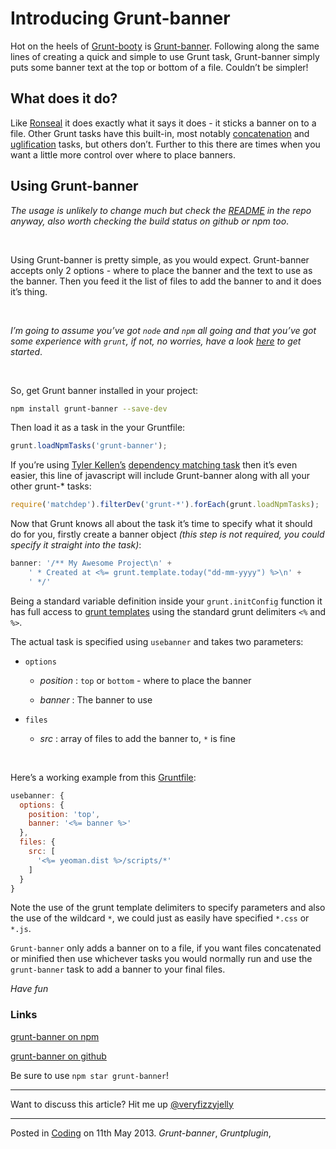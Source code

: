 # Introducing Grunt-banner

Hot on the heels of [Grunt-booty](https://github.com/mattstyles/grunt-booty) is [Grunt-banner](https://github.com/mattstyles/grunt-banner).  Following along the same lines of creating a quick and simple to use Grunt task, Grunt-banner simply puts some banner text at the top or bottom of a file.  Couldn’t be simpler!

## What does it do?

Like [Ronseal](http://www.ronseal.co.uk/) it does exactly what it says it does - it sticks a banner on to a file.  Other Grunt tasks have this built-in, most notably [concatenation](https://github.com/gruntjs/grunt-contrib-concat) and [uglification](https://github.com/gruntjs/grunt-contrib-uglify) tasks, but others don’t.  Further to this there are times when you want a little more control over where to place banners.

## Using Grunt-banner

_The usage is unlikely to change much but check the [README](https://github.com/mattstyles/grunt-banner) in the repo anyway, also worth checking the build status on github or npm too_.

</br>

Using Grunt-banner is pretty simple, as you would expect.  Grunt-banner accepts only 2 options - where to place the banner and the text to use as the banner.  Then you feed it the list of files to add the banner to and it does it’s thing.

</br>

_I’m going to assume you’ve got `node` and `npm` all going and that you’ve got some experience with `grunt`, if not, no worries, have a look [here](http://gruntjs.com/) to get started_.

</br>

So, get Grunt banner installed in your project:

```bash
npm install grunt-banner --save-dev
```

Then load it as a task in the your Gruntfile:

```js
grunt.loadNpmTasks('grunt-banner');
```

If you’re using [Tyler Kellen’s](http://goingslowly.com/) [dependency matching task](https://github.com/tkellen/node-matchdep/) then it’s even easier, this line of javascript will include Grunt-banner along with all your other grunt-* tasks:

```js
require('matchdep').filterDev('grunt-*').forEach(grunt.loadNpmTasks);
```

Now that Grunt knows all about the task it’s time to specify what it should do for you, firstly create a banner object _(this step is not required, you could specify it straight into the task)_:

```js
banner: '/** My Awesome Project\n' +
	' * Created at <%= grunt.template.today("dd-mm-yyyy") %>\n' +
	' */'
```

Being a standard variable definition inside your `grunt.initConfig` function it has full access to [grunt templates](https://github.com/gruntjs/grunt/wiki/grunt.template) using the standard grunt delimiters `<%` and `%>`.

The actual task is specified using `usebanner` and takes two parameters:

* `options`

  * _position_ : `top` or `bottom` - where to place the banner

  * _banner_ : The banner to use

* `files`

  * _src_ : array of files to add the banner to, `*` is fine

</br>

Here’s a working example from this [Gruntfile](https://github.com/mattstyles/yeoman-angular-express-plus/blob/master/Gruntfile.js):

```js
usebanner: {
  options: {
    position: 'top',
    banner: '<%= banner %>'
  },
  files: {
    src: [
      '<%= yeoman.dist %>/scripts/*'
    ]
  }
}
```

Note the use of the grunt template delimiters to specify parameters and also the use of the wildcard `*`, we could just as easily have specified `*.css` or `*.js`.

`Grunt-banner` only adds a banner on to a file, if you want files concatenated or minified then use whichever tasks you would normally run and use the `grunt-banner` task to add a banner to your final files.

_Have fun_

### Links

[grunt-banner on npm](https://npmjs.org/package/grunt-banner)

[grunt-banner on github](https://github.com/mattstyles/grunt-banner)

Be sure to use `npm star grunt-banner`!

---

Want to discuss this article?  Hit me up [@veryfizzyjelly](https://twitter.com/veryfizzyjelly)

---

Posted in [Coding](../ "Coding") on 11th May 2013.  _Grunt-banner_, _Gruntplugin_, 
